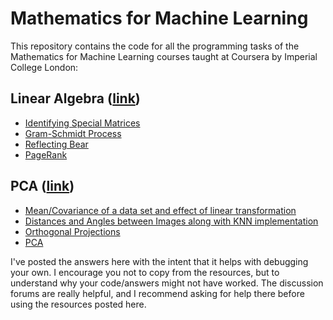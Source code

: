 # Mathematics for Machine Learning
This repository contains the code for all the programming tasks of the Mathematics for Machine Learning courses taught at Coursera by Imperial College London:

## Linear Algebra ([link](https://www.coursera.org/learn/linear-algebra-machine-learning))

* [Identifying Special Matrices](IdentifyingSpecialMatrices.ipynb)
* [Gram-Schmidt Process](GramSchmidtProcess.ipynb)
* [Reflecting Bear](linear-algebra/ReflectingBear.ipynb)
* [PageRank](PageRank.ipynb)

## PCA ([link](https://www.coursera.org/learn/pca-machine-learning))

* [Mean/Covariance of a data set and effect of linear transformation](PCA_week1.ipynb)
* [Distances and Angles between Images along with KNN implementation](PCA_week2.ipynb)
* [Orthogonal Projections](PCA_week3.ipynb)
* [PCA](PCA_week4.ipynb)


I've posted the answers here with the intent that it helps with debugging your own. I encourage you not to copy from the resources, but to understand why your code/answers might not have worked. The discussion forums are really helpful, and I recommend asking for help there before using the resources posted here.

